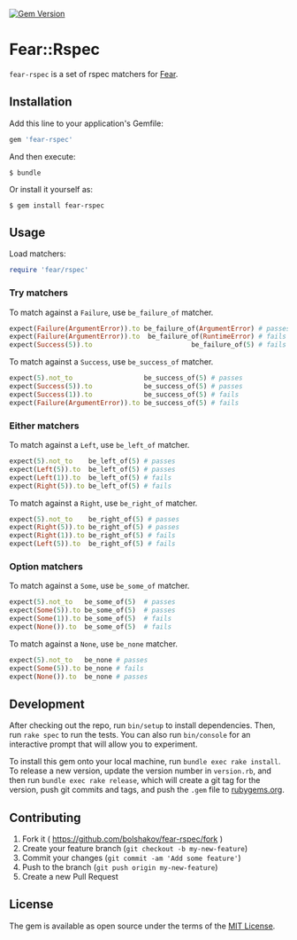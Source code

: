 [![Gem Version](https://badge.fury.io/rb/fear-rspec.svg)](https://badge.fury.io/rb/fear-rspec)

# Fear::Rspec

`fear-rspec` is a set of rspec matchers for [Fear](https://github.com/bolshakov/fear).

## Installation

Add this line to your application's Gemfile:

```ruby
gem 'fear-rspec'
```

And then execute:

    $ bundle

Or install it yourself as:

    $ gem install fear-rspec

## Usage

Load matchers:

```ruby
require 'fear/rspec'
```

### Try matchers

To match against a `Failure`, use `be_failure_of` matcher.

```ruby
expect(Failure(ArgumentError)).to be_failure_of(ArgumentError) # passes
expect(Failure(ArgumentError)).to  be_failure_of(RuntimeError) # fails
expect(Success(5)).to                         be_failure_of(5) # fails
```

To match against a `Success`, use `be_success_of` matcher.

```ruby
expect(5).not_to                  be_success_of(5) # passes
expect(Success(5)).to             be_success_of(5) # passes
expect(Success(1)).to             be_success_of(5) # fails
expect(Failure(ArgumentError)).to be_success_of(5) # fails
```

### Either matchers

To match against a `Left`, use `be_left_of` matcher.

```ruby
expect(5).not_to    be_left_of(5) # passes
expect(Left(5)).to  be_left_of(5) # passes
expect(Left(1)).to  be_left_of(5) # fails
expect(Right(5)).to be_left_of(5) # fails
```

To match against a `Right`, use `be_right_of` matcher.

```ruby
expect(5).not_to    be_right_of(5) # passes
expect(Right(5)).to be_right_of(5) # passes
expect(Right(1)).to be_right_of(5) # fails
expect(Left(5)).to  be_right_of(5) # fails
```

### Option matchers

To match against a `Some`, use `be_some_of` matcher.

```ruby
expect(5).not_to   be_some_of(5)  # passes
expect(Some(5)).to be_some_of(5)  # passes
expect(Some(1)).to be_some_of(5)  # fails
expect(None()).to  be_some_of(5)  # fails
```

To match against a `None`, use `be_none` matcher.

```ruby
expect(5).not_to   be_none # passes
expect(Some(5)).to be_none # fails
expect(None()).to  be_none # passes
```

## Development

After checking out the repo, run `bin/setup` to install dependencies. Then, run `rake spec` to run the tests. You can also run `bin/console` for an interactive prompt that will allow you to experiment.

To install this gem onto your local machine, run `bundle exec rake install`. To release a new version, update the version number in `version.rb`, and then run `bundle exec rake release`, which will create a git tag for the version, push git commits and tags, and push the `.gem` file to [rubygems.org](https://rubygems.org).

## Contributing

1. Fork it ( https://github.com/bolshakov/fear-rspec/fork )
2. Create your feature branch (`git checkout -b my-new-feature`)
3. Commit your changes (`git commit -am 'Add some feature'`)
4. Push to the branch (`git push origin my-new-feature`)
5. Create a new Pull Request


## License

The gem is available as open source under the terms of the [MIT License](http://opensource.org/licenses/MIT).

